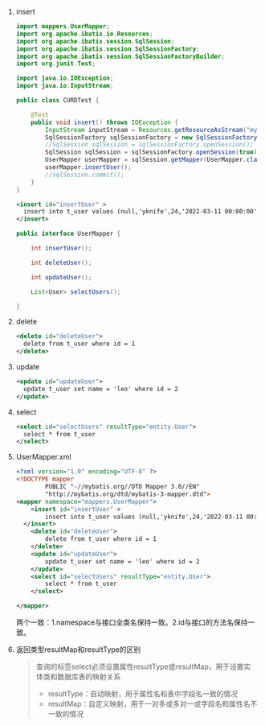 1. insert

   ```java
   import mappers.UserMapper;
   import org.apache.ibatis.io.Resources;
   import org.apache.ibatis.session.SqlSession;
   import org.apache.ibatis.session.SqlSessionFactory;
   import org.apache.ibatis.session.SqlSessionFactoryBuilder;
   import org.junit.Test;
   
   import java.io.IOException;
   import java.io.InputStream;
   
   public class CURDTest {
   
       @Test
       public void insert() throws IOException {
           InputStream inputStream = Resources.getResourceAsStream("mybatis-config.xml");
           SqlSessionFactory sqlSessionFactory = new SqlSessionFactoryBuilder().build(inputStream);
           //SqlSession sqlSession = sqlSessionFactory.openSession();
           SqlSession sqlSession = sqlSessionFactory.openSession(true);//autocommit
           UserMapper userMapper = sqlSession.getMapper(UserMapper.class);
           userMapper.insertUser();
           //sqlSession.commit();
       }
   }
   ```

   ```xml
   <insert id="insertUser" >
     insert into t_user values (null,'yknife',24,'2022-03-11 00:00:00')
   </insert>
   ```

   ```java
   public interface UserMapper {
   
       int insertUser();
   
       int deleteUser();
   
       int updateUser();
   
       List<User> selectUsers();
   
   }
   ```

2. delete

   ```xml
   <delete id="deleteUser">
     delete from t_user where id = 1
   </delete>
   ```

3. update

   ```xml
   <update id="updateUser">
     update t_user set name = 'leo' where id = 2
   </update>
   ```

4. select

   ```xml
   <select id="selectUsers" resultType="entity.User">
     select * from t_user
   </select>
   ```

5. UserMapper.xml

   ```xml
   <?xml version="1.0" encoding="UTF-8" ?>
   <!DOCTYPE mapper
           PUBLIC "-//mybatis.org//DTD Mapper 3.0//EN"
           "http://mybatis.org/dtd/mybatis-3-mapper.dtd">
   <mapper namespace="mappers.UserMapper"> 
       <insert id="insertUser" >
           insert into t_user values (null,'yknife',24,'2022-03-11 00:00:00')
     </insert>
       <delete id="deleteUser">
           delete from t_user where id = 1
       </delete>
       <update id="updateUser">
           update t_user set name = 'leo' where id = 2
       </update>
       <select id="selectUsers" resultType="entity.User">
           select * from t_user
       </select>
   
   </mapper>
   ```

   两个一致：1.namespace与接口全类名保持一致。2.id与接口的方法名保持一致。

6. 返回类型resultMap和resultType的区别

   > 查询的标签select必须设置属性resultType或resultMap，用于设置实体类和数据库表的映射关系  
   > 	- resultType：自动映射，用于属性名和表中字段名一致的情况  
   > 	- resultMap：自定义映射，用于一对多或多对一或字段名和属性名不一致的情况 